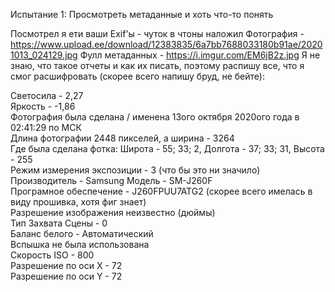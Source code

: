 Испытание 1: Просмотреть метаданные и хоть что-то понять

Посмотрел я ети ваши Exif'ы - чуток в чтоны наложил Фотография - https://www.upload.ee/download/12383835/6a7bb7688033180b91ae/20201013_024129.jpg Фулл метаданных - https://i.imgur.com/EM6jB2z.jpg Я не знаю, что такое отчеты и как их писать, поэтому распишу все, что я смог расшифровать (скорее всего напишу бруд, не бейте):

Светосила - 2,27  
Яркость - -1,86  
Фотография была сделана / именена 13ого октября 2020ого года в 02:41:29 по МСК  
Длина фотографии 2448 пикселей, а ширина - 3264  
Где была сделана фотка: Широта - 55; 33; 2, Долгота - 37; 33; 31, Высота - 255  
Режим измерения экспозиции - 3 (что бы это ни значило)  
Производитель - Samsung Модель - SM-J260F  
Програмное обеспечение - J260FPUU7ATG2 (скорее всего имелась в виду прошивка, хотя фиг знает)  
Разрешение изображения неизвестно (дюймы)  
Тип Захвата Сцены - 0  
Баланс белого - Автоматический  
Вспышка не была использована  
Скорость ISO - 800  
Разрешение по оси X - 72  
Разрешение по оси Y - 72
